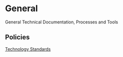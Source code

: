 # General
General Technical Documentation, Processes and Tools

## Policies

[Technology Standards](https://www.churchofjesuschrist.org/help/support/meetinghouse-technology/my-calling-as-a-technology-specialist/technology-standards?lang=eng)
